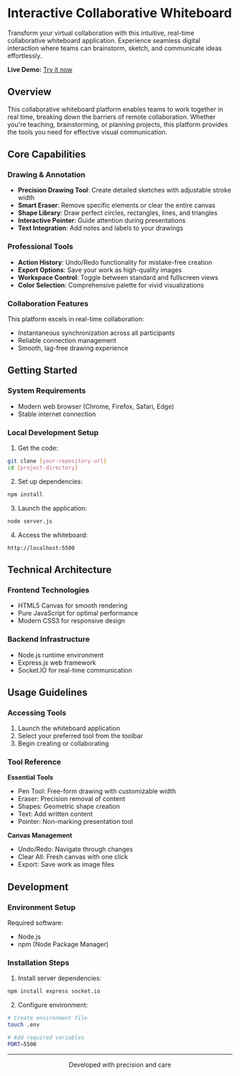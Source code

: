 # Interactive Collaborative Whiteboard

Transform your virtual collaboration with this intuitive, real-time collaborative whiteboard application. Experience seamless digital interaction where teams can brainstorm, sketch, and communicate ideas effortlessly.

**Live Demo:** [Try it now](https://collaborative-whiteboard-bfk0.onrender.com)

## Overview

This collaborative whiteboard platform enables teams to work together in real time, breaking down the barriers of remote collaboration. Whether you're teaching, brainstorming, or planning projects, this platform provides the tools you need for effective visual communication.

## Core Capabilities

### Drawing & Annotation
- **Precision Drawing Tool**: Create detailed sketches with adjustable stroke width
- **Smart Eraser**: Remove specific elements or clear the entire canvas
- **Shape Library**: Draw perfect circles, rectangles, lines, and triangles
- **Interactive Pointer**: Guide attention during presentations
- **Text Integration**: Add notes and labels to your drawings

### Professional Tools
- **Action History**: Undo/Redo functionality for mistake-free creation
- **Export Options**: Save your work as high-quality images
- **Workspace Control**: Toggle between standard and fullscreen views
- **Color Selection**: Comprehensive palette for vivid visualizations

### Collaboration Features
This platform excels in real-time collaboration:
- Instantaneous synchronization across all participants
- Reliable connection management
- Smooth, lag-free drawing experience

## Getting Started

### System Requirements
- Modern web browser (Chrome, Firefox, Safari, Edge)
- Stable internet connection

### Local Development Setup

1. Get the code:
```bash
git clone [your-repository-url]
cd [project-directory]
```

2. Set up dependencies:
```bash
npm install
```

3. Launch the application:
```bash
node server.js
```

4. Access the whiteboard:
```
http://localhost:5500
```

## Technical Architecture

### Frontend Technologies
- HTML5 Canvas for smooth rendering
- Pure JavaScript for optimal performance
- Modern CSS3 for responsive design

### Backend Infrastructure
- Node.js runtime environment
- Express.js web framework
- Socket.IO for real-time communication

## Usage Guidelines

### Accessing Tools
1. Launch the whiteboard application
2. Select your preferred tool from the toolbar
3. Begin creating or collaborating

### Tool Reference

**Essential Tools**
- Pen Tool: Free-form drawing with customizable width
- Eraser: Precision removal of content
- Shapes: Geometric shape creation
- Text: Add written content
- Pointer: Non-marking presentation tool

**Canvas Management**
- Undo/Redo: Navigate through changes
- Clear All: Fresh canvas with one click
- Export: Save work as image files

## Development

### Environment Setup
Required software:
- Node.js
- npm (Node Package Manager)

### Installation Steps
1. Install server dependencies:
```bash
npm install express socket.io
```

2. Configure environment:
```bash
# Create environment file
touch .env

# Add required variables
PORT=5500
```
---

<div align="center">

Developed with precision and care

</div>
